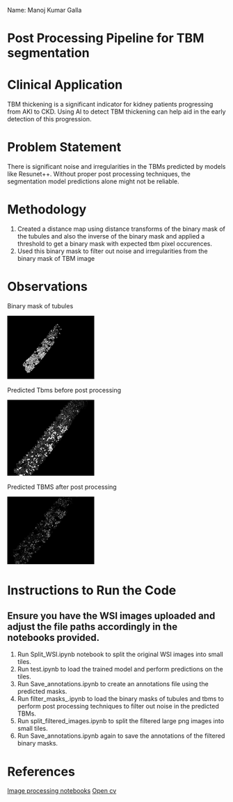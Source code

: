 Name: Manoj Kumar Galla
# Post Processing Pipeline for TBM segmentation

# Clinical Application
TBM thickening is a significant indicator for kidney patients progressing from AKI to CKD. Using AI to detect TBM thickening can help aid in the early detection of this progression.

# Problem Statement
There is significant noise and irregularities in the TBMs predicted by models like
Resunet++. Without proper post processing techniques, the segmentation model
predictions alone might not be reliable.

# Methodology
1) Created a distance map using distance transforms of the binary mask of the tubules and also the inverse of the binary mask and applied a threshold to get a binary mask with expected tbm pixel occurences. 
2) Used this binary mask to filter out noise and irregularities from the binary mask of TBM image  

# Observations

Binary mask of tubules

<img src="images/binary_mask_tubules.png" alt="plot" width="200"/>

Predicted Tbms before post processing

<img src="images/tbms_unfiltered.png" alt="plot" width="200"/>

Predicted TBMS after post processing

<img src="images/tbms_filtered.png" alt="plot" width="200"/>


# Instructions to Run the Code 
## Ensure you have the WSI images uploaded and adjust the file paths accordingly in the notebooks provided.

1. Run Split_WSI.ipynb notebook to split the original WSI images into small tiles.
2. Run test.ipynb to load the trained model and perform predictions on the tiles.
3. Run Save_annotations.ipynb to create an annotations file using the predicted masks.
4. Run filter_masks_.ipynb to load the binary masks of tubules and tbms to perform post processing techniques to filter out noise in the predicted TBMs.
5. Run split_filtered_images.ipynb to split the filtered large png images into small tiles.
6. Run Save_annotations.ipynb again to save the annotations of the filtered binary masks.


# References

[Image processing notebooks](https://github.com/adfoucart/image-processing-notebooks/blob/main/V32%20-%20Distance%20Transform.ipynb)
[Open cv](https://docs.opencv.org/3.4/d4/d73/tutorial_py_contours_begin.html)
